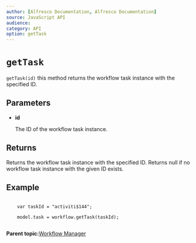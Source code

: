 ```yaml
---
author: [Alfresco Documentation, Alfresco Documentation]
source: JavaScript API
audience: 
category: API
option: getTask
---
```


# `getTask`

`getTask(id)` this method returns the workflow task instance with the specified ID.

## Parameters

-   **id**

    The ID of the workflow task instance.


## Returns

Returns the workflow task instance with the specified ID. Returns null if no workflow task instance with the given ID exists.

## Example

```

    var taskId = "activiti$144";

    model.task = workflow.getTask(taskId);        
      
```

**Parent topic:**[Workflow Manager](../references/API-JS-WorkflowManager.md)

